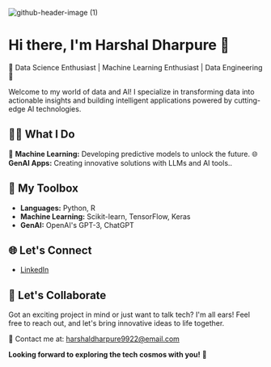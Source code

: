 <!-- Header -->

![github-header-image (1)](https://github.com/harshalDharpure/harshaldharpure/assets/63531290/6da229bf-8d52-4f7c-a26a-aabb18c4590e)


<!-- Introduction -->
# Hi there, I'm Harshal Dharpure 👋

🌟 Data Science Enthusiast | Machine Learning Enthusiast | Data Engineering 🌟

Welcome to my world of data and AI! I specialize in transforming data into actionable insights and building intelligent applications powered by cutting-edge AI technologies.

<!-- Visual Showcase -->

## 👩‍💻 What I Do

🤖 **Machine Learning:** Developing predictive models to unlock the future.
🌐 **GenAI Apps:** Creating innovative solutions with LLMs and AI tools..

<!-- Toolbox Showcase -->

## 🧰 My Toolbox

- **Languages:** Python, R
- **Machine Learning:** Scikit-learn, TensorFlow, Keras
- **GenAI:** OpenAI's GPT-3, ChatGPT



## 🌐 Let's Connect

- [LinkedIn](https://www.linkedin.com/in/harshald9922/)



## 🚀 Let's Collaborate

Got an exciting project in mind or just want to talk tech? I'm all ears! Feel free to reach out, and let's bring innovative ideas to life together.

💌 Contact me at: [harshaldharpure9922@email.com](mailto:harshaldharpure9922@gmail.com)

**Looking forward to exploring the tech cosmos with you!** 🌌

